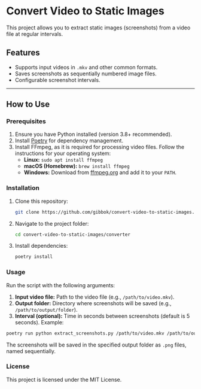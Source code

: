 # Convert Video to Static Images

This project allows you to extract static images (screenshots) from a video file at regular intervals.

## Features

- Supports input videos in `.mkv` and other common formats.
- Saves screenshots as sequentially numbered image files.
- Configurable screenshot intervals.

---

## How to Use

### Prerequisites

1. Ensure you have Python installed (version 3.8+ recommended).
2. Install [Poetry](https://python-poetry.org/) for dependency management.
3. Install FFmpeg, as it is required for processing video files. Follow the instructions for your operating system:
   - **Linux:** `sudo apt install ffmpeg`
   - **macOS (Homebrew):** `brew install ffmpeg`
   - **Windows:** Download from [ffmpeg.org](https://ffmpeg.org/download.html) and add it to your `PATH`.

### Installation
1. Clone this repository:
   ```bash
   git clone https://github.com/gibbok/convert-video-to-static-images.git
   ```
2. Navigate to the project folder:
   ```bash
   cd convert-video-to-static-images/converter
   ``` 
3. Install dependencies:
   ```bash
   poetry install
   ``` 

### Usage

Run the script with the following arguments:

1. **Input video file:** Path to the video file (e.g., `/path/to/video.mkv`).
2. **Output folder:** Directory where screenshots will be saved (e.g., `/path/to/output/folder`).
3. **Interval (optional):** Time in seconds between screenshots (default is 5 seconds).
Example:

```bash
poetry run python extract_screenshots.py /path/to/video.mkv /path/to/output/folder --interval 5
```

The screenshots will be saved in the specified output folder as `.png` files, named sequentially.

### License

This project is licensed under the MIT License.
